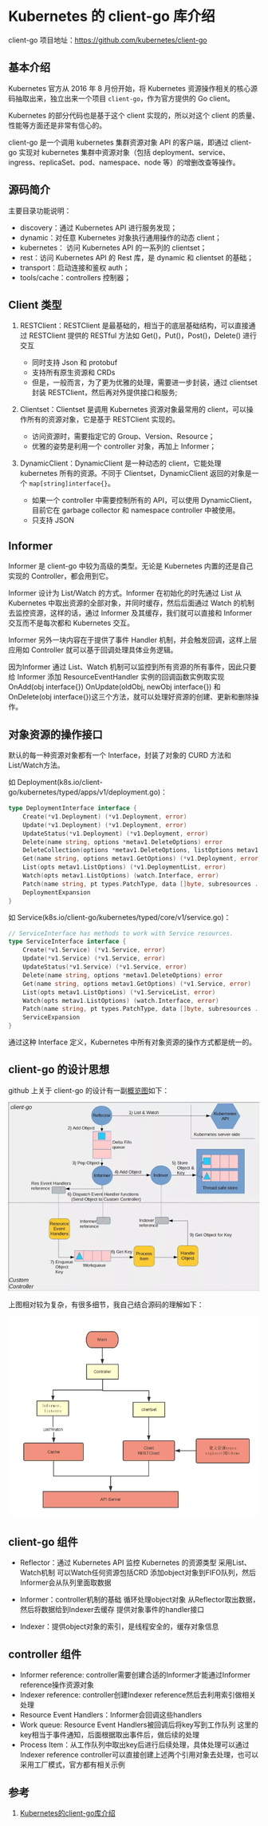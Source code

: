 # Kubernetes 的 client-go 库介绍

client-go 项目地址：https://github.com/kubernetes/client-go

## 基本介绍

Kubernetes 官方从 2016 年 8 月份开始，将 Kubernetes 资源操作相关的核心源码抽取出来，独立出来一个项目 `client-go`，作为官方提供的 Go client。

Kubernetes 的部分代码也是基于这个 client 实现的，所以对这个 client 的质量、性能等方面还是非常有信心的。

client-go 是一个调用 kubernetes 集群资源对象 API 的客户端，即通过 client-go 实现对 kubernetes 集群中资源对象（包括 deployment、service、ingress、replicaSet、pod、namespace、node 等）的增删改查等操作。

## 源码简介

主要目录功能说明：

+ discovery：通过 Kubernetes API 进行服务发现；
+ dynamic：对任意 Kubernetes 对象执行通用操作的动态 client；
+ kubernetes： 访问 Kubernetes API 的一系列的 clientset；
+ rest：访问 Kubernetes API 的 Rest 库，是 dynamic 和 clientset 的基础；
+ transport：启动连接和鉴权 auth；
+ tools/cache：controllers 控制器；

## Client 类型

1. RESTClient：RESTClient 是最基础的，相当于的底层基础结构，可以直接通过 RESTClient 提供的 RESTful 方法如 Get()，Put()，Post()，Delete() 进行交互
    + 同时支持 Json 和 protobuf
    + 支持所有原生资源和 CRDs
    + 但是，一般而言，为了更为优雅的处理，需要进一步封装，通过 clientset 封装 RESTClient，然后再对外提供接口和服务;

2. Clientset：Clientset 是调用 Kubernetes 资源对象最常用的 client，可以操作所有的资源对象，它是基于 RESTClient 实现的。
    + 访问资源时，需要指定它的 Group、Version、Resource；
    + 优雅的姿势是利用一个 controller 对象，再加上 Informer；

3. DynamicClient：DynamicClient 是一种动态的 client，它能处理 kubernetes 所有的资源。不同于 Clientset，DynamicClient 返回的对象是一个 `map[string]interface{}`。
    + 如果一个 controller 中需要控制所有的 API，可以使用 DynamicClient，目前它在 garbage collector 和 namespace controller 中被使用。
    + 只支持 JSON

## Informer

Informer 是 client-go 中较为高级的类型。无论是 Kubernetes 内置的还是自己实现的 Controller，都会用到它。

Informer 设计为 List/Watch 的方式。Informer 在初始化的时先通过 List 从 Kubernetes 中取出资源的全部对象，并同时缓存，然后后面通过 Watch 的机制去监控资源，这样的话，通过 Informer 及其缓存，我们就可以直接和 Informer 交互而不是每次都和 Kubernetes 交互。

Informer 另外一块内容在于提供了事件 Handler 机制，并会触发回调，这样上层应用如 Controller 就可以基于回调处理具体业务逻辑。

因为Informer 通过 List、Watch 机制可以监控到所有资源的所有事件，因此只要给 Informer 添加 ResourceEventHandler 实例的回调函数实例取实现 OnAdd(obj interface{}) OnUpdate(oldObj, newObj interface{}) 和 OnDelete(obj interface{})这三个方法，就可以处理好资源的创建、更新和删除操作。

## 对象资源的操作接口

默认的每一种资源对象都有一个 Interface，封装了对象的 CURD 方法和 List/Watch方法。

如 Deployment(k8s.io/client-go/kubernetes/typed/apps/v1/deployment.go)：

``` go
type DeploymentInterface interface {
    Create(*v1.Deployment) (*v1.Deployment, error)
    Update(*v1.Deployment) (*v1.Deployment, error)
    UpdateStatus(*v1.Deployment) (*v1.Deployment, error)
    Delete(name string, options *metav1.DeleteOptions) error
    DeleteCollection(options *metav1.DeleteOptions, listOptions metav1.ListOptions) error
    Get(name string, options metav1.GetOptions) (*v1.Deployment, error)
    List(opts metav1.ListOptions) (*v1.DeploymentList, error)
    Watch(opts metav1.ListOptions) (watch.Interface, error)
    Patch(name string, pt types.PatchType, data []byte, subresources ...string) (result *v1.Deployment, err error)
    DeploymentExpansion
}
```

如 Service(k8s.io/client-go/kubernetes/typed/core/v1/service.go)：

``` go
// ServiceInterface has methods to work with Service resources.
type ServiceInterface interface {
    Create(*v1.Service) (*v1.Service, error)
    Update(*v1.Service) (*v1.Service, error)
    UpdateStatus(*v1.Service) (*v1.Service, error)
    Delete(name string, options *metav1.DeleteOptions) error
    Get(name string, options metav1.GetOptions) (*v1.Service, error)
    List(opts metav1.ListOptions) (*v1.ServiceList, error)
    Watch(opts metav1.ListOptions) (watch.Interface, error)
    Patch(name string, pt types.PatchType, data []byte, subresources ...string) (result *v1.Service, err error)
    ServiceExpansion
}
```

通过这种 Interface 定义，Kubernetes 中所有对象资源的操作方式都是统一的。

## client-go 的设计思想

github 上关于 client-go 的设计有一副[概览图](https://github.com/kubernetes/sample-controller/blob/master/docs/controller-client-go.md)如下：

![](image/2019-01-25-23-48-04.png)

上图相对较为复杂，有很多细节，我自己结合源码的理解如下：

![](image/2019-01-25-23-49-26.png)

## client-go 组件

+ Reflector：通过 Kubernetes API 监控 Kubernetes 的资源类型
    采用List、Watch机制
    可以Watch任何资源包括CRD
    添加object对象到FIFO队列，然后Informer会从队列里面取数据

+ Informer：controller机制的基础
    循环处理object对象
    从Reflector取出数据，然后将数据给到Indexer去缓存
    提供对象事件的handler接口

+ Indexer：提供object对象的索引，是线程安全的，缓存对象信息

## controller 组件

+ Informer reference: controller需要创建合适的Informer才能通过Informer reference操作资源对象
+ Indexer reference: controller创建Indexer reference然后去利用索引做相关处理
+ Resource Event Handlers：Informer会回调这些handlers
+ Work queue: Resource Event Handlers被回调后将key写到工作队列
    这里的key相当于事件通知，后面根据取出事件后，做后续的处理
+ Process Item：从工作队列中取出key后进行后续处理，具体处理可以通过Indexer reference
    controller可以直接创建上述两个引用对象去处理，也可以采用工厂模式，官方都有相关示例

## 参考
1. [Kubernetes的client-go库介绍](https://www.jianshu.com/p/d17f70369c35)